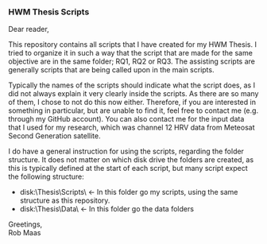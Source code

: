 ### HWM Thesis Scripts

Dear reader,

This repository contains all scripts that I have created for my HWM Thesis. I tried to organize it in such a way that the script that are made for the same objective are in the same folder; RQ1, RQ2 or RQ3. The assisting scripts are generally scripts that are being called upon in the main scripts. 

Typically the names of the scripts should indicate what the script does, as I did not always explain it very clearly inside the scripts. As there are so many of them, I chose to not do this now either. Therefore, if you are interested in something in particular, but are unable to find it, feel free to contact me (e.g. through my GitHub account). You can also contact me for the input data that I used for my research, which was channel 12 HRV data from Meteosat Second Generation satellite.

I do have a general instruction for using the scripts, regarding the folder structure. It does not matter on which disk drive the folders are created, as this is typically defined at the start of each script, but many script expect the following structure:  
- disk:\Thesis\Scripts\   <-  In this folder go my scripts, using the same structure as this repository.
- disk:\Thesis\Data\      <-  In this folder go the data folders  


Greetings,  
Rob Maas
